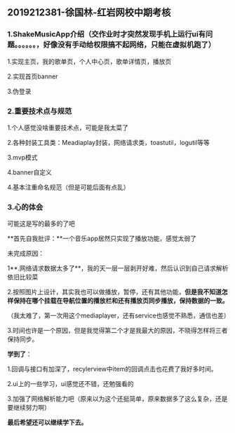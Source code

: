 ## 2019212381-徐国林-红岩网校中期考核

### 1.ShakeMusicApp介绍（交作业时才突然发现手机上运行ui有问题。。。。。。，好像没有手动给权限搞不起网络，只能在虚拟机跑了）

1.实现主页，我的歌单页，个人中心页，歌单详情页，播放页

2.实现首页banner

3.伪登录

### 2.重要技术点与规范

1.个人感觉没啥重要技术点，可能是我太菜了

2.各种封装工具类：Meadiaplay封装，网络请求类，toastutil，logutil等等

3.mvp模式

4.banner自定义

4.基本注重命名规范（但是可能后面有点乱）

### 3.心的体会

可能这是写的最多的了吧

**首先自我批评：**一个音乐app居然只实现了播放功能，感觉太弱了

未完成原因：

1**.网络请求数据太多了**，我的天一层一层剥开好难，然后认识到自己请求解析依旧比较菜

2.按照图片上设计，其实我也可以做播放，暂停，还有其他功能，**但是我不知道怎样保持在哪个挂载在导航位置的播放栏和还有播放页同步播放，保持数据的一致。**

（我太难了，第一次用这个mediaplayer，还有service也感觉不熟悉，通信也差）

3.时间也许是一个原因，但是我觉得第二个才是我最大的原因，不晓得怎样将三者保持同步。

**学到了**：

1.回调与接口有加深了，recylerview中item的回调点击也花费了我好多时间。

2.ui上的一些学习，ui感觉还不错，还勉强看的

3.加强了网络解析能力吧（原来以为这个还挺简单，原来数据多了这么复杂，还是要继续努力啊）

**最后希望还可以继续学下去。**







